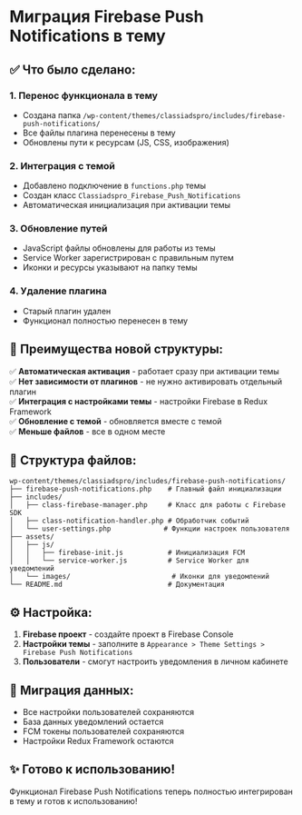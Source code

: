 # Миграция Firebase Push Notifications в тему

## ✅ Что было сделано:

### 1. **Перенос функционала в тему**
- Создана папка `/wp-content/themes/classiadspro/includes/firebase-push-notifications/`
- Все файлы плагина перенесены в тему
- Обновлены пути к ресурсам (JS, CSS, изображения)

### 2. **Интеграция с темой**
- Добавлено подключение в `functions.php` темы
- Создан класс `Classiadspro_Firebase_Push_Notifications`
- Автоматическая инициализация при активации темы

### 3. **Обновление путей**
- JavaScript файлы обновлены для работы из темы
- Service Worker зарегистрирован с правильным путем
- Иконки и ресурсы указывают на папку темы

### 4. **Удаление плагина**
- Старый плагин удален
- Функционал полностью перенесен в тему

## 🚀 Преимущества новой структуры:

✅ **Автоматическая активация** - работает сразу при активации темы  
✅ **Нет зависимости от плагинов** - не нужно активировать отдельный плагин  
✅ **Интеграция с настройками темы** - настройки Firebase в Redux Framework  
✅ **Обновление с темой** - обновляется вместе с темой  
✅ **Меньше файлов** - все в одном месте  

## 📁 Структура файлов:

```
wp-content/themes/classiadspro/includes/firebase-push-notifications/
├── firebase-push-notifications.php    # Главный файл инициализации
├── includes/
│   ├── class-firebase-manager.php     # Класс для работы с Firebase SDK
│   ├── class-notification-handler.php # Обработчик событий
│   └── user-settings.php             # Функции настроек пользователя
├── assets/
│   ├── js/
│   │   ├── firebase-init.js           # Инициализация FCM
│   │   └── service-worker.js          # Service Worker для уведомлений
│   └── images/                         # Иконки для уведомлений
└── README.md                          # Документация
```

## ⚙️ Настройка:

1. **Firebase проект** - создайте проект в Firebase Console
2. **Настройки темы** - заполните в `Appearance > Theme Settings > Firebase Push Notifications`
3. **Пользователи** - смогут настроить уведомления в личном кабинете

## 🔄 Миграция данных:

- Все настройки пользователей сохраняются
- База данных уведомлений остается
- FCM токены пользователей сохраняются
- Настройки Redux Framework остаются

## ✨ Готово к использованию!

Функционал Firebase Push Notifications теперь полностью интегрирован в тему и готов к использованию!

